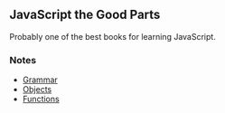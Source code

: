 ## JavaScript the Good Parts
Probably one of the best books for learning JavaScript.

### Notes
* [Grammar][chp2-notes]
* [Objects][chp3-notes]
* [Functions][chp4-notes]

[chp2-notes]: https://github.com/nezaj/Reference/blob/master/js_good_parts/chp2_notes.md
[chp3-notes]: https://github.com/nezaj/Reference/blob/master/js_good_parts/chp3_notes.md
[chp4-notes]: https://github.com/nezaj/Reference/blob/master/js_good_parts/chp4_notes.md
